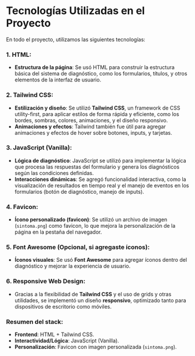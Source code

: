 # Tecnologías Utilizadas en el Proyecto

En todo el proyecto, utilizamos las siguientes tecnologías:

### 1. **HTML**:

- **Estructura de la página**: Se usó HTML para construir la estructura básica del sistema de diagnóstico, como los formularios, títulos, y otros elementos de la interfaz de usuario.

### 2. **Tailwind CSS**:

- **Estilización y diseño**: Se utilizó **Tailwind CSS**, un framework de CSS utility-first, para aplicar estilos de forma rápida y eficiente, como los bordes, sombras, colores, animaciones, y el diseño responsivo.
- **Animaciones y efectos**: Tailwind también fue útil para agregar animaciones y efectos de hover sobre botones, inputs, y tarjetas.

### 3. **JavaScript (Vanilla)**:

- **Lógica de diagnóstico**: JavaScript se utilizó para implementar la lógica que procesa las respuestas del formulario y genera los diagnósticos según las condiciones definidas.
- **Interacciones dinámicas**: Se agregó funcionalidad interactiva, como la visualización de resultados en tiempo real y el manejo de eventos en los formularios (botón de diagnóstico, manejo de inputs).

### 4. **Favicon**:

- **Ícono personalizado (favicon)**: Se utilizó un archivo de imagen (`sintoma.png`) como favicon, lo que mejora la personalización de la página en la pestaña del navegador.

### 5. **Font Awesome** (Opcional, si agregaste íconos):

- **Íconos visuales**: Se usó **Font Awesome** para agregar íconos dentro del diagnóstico y mejorar la experiencia de usuario.

### 6. **Responsive Web Design**:

- Gracias a la flexibilidad de **Tailwind CSS** y el uso de grids y otras utilidades, se implementó un diseño **responsivo**, optimizado tanto para dispositivos de escritorio como móviles.

### Resumen del stack:

- **Frontend**: HTML + Tailwind CSS.
- **Interactividad/Lógica**: JavaScript (Vanilla).
- **Personalización**: Favicon con imagen personalizada (`sintoma.png`).
